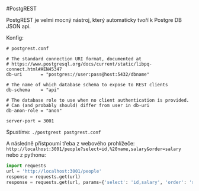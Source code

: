 #PostgREST

PostgREST je velmi mocný nástroj, který automaticky tvoří k Postgre DB JSON api.

Konfig:
```
# postgrest.conf

# The standard connection URI format, documented at
# https://www.postgresql.org/docs/current/static/libpq-connect.html#AEN45347
db-uri       = "postgres://user:pass@host:5432/dbname"

# The name of which database schema to expose to REST clients
db-schema    = "api"

# The database role to use when no client authentication is provided.
# Can (and probably should) differ from user in db-uri
db-anon-role = "anon"

server-port = 3001
```

Spustíme:
`./postgrest postgrest.conf`

A následně přistpoumí třeba z webového prohlížeče: `http://localhost:3001/people?select=id,%20name,salary&order=salary` nebo z pythonu:

```python
import requests
url = 'http://localhost:3001/people'
response = requests.get(url)
response = requests.get(url, params={'select': 'id,salary', 'order': 'salary'})
```
